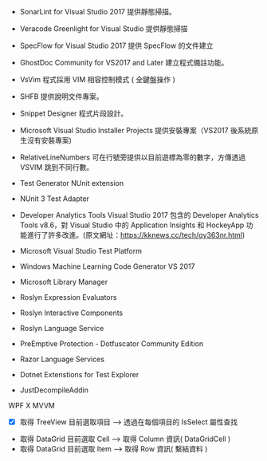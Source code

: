 

* SonarLint for Visual Studio 2017
提供靜態掃描。
* Veracode Greenlight for Visual Studio
提供靜態掃描
* SpecFlow for Visual Studio 2017
提供 SpecFlow 的文件建立
* GhostDoc Community for VS2017 and Later
建立程式備註功能。
* VsVim
程式採用 VIM 相容控制模式 ( 全鍵盤操作 )
* SHFB
提供說明文件專案。
* Snippet Designer
程式片段設計。
* Microsoft Visual Studio Installer Projects
提供安裝專案（VS2017 後系統原生沒有安裝專案)
* RelativeLineNumbers
可在行號旁提供以目前遊標為零的數字，方傳透過 VSVIM 跳到不同行數。

* Test Generator NUnit extension
* NUnit 3 Test Adapter
* Developer Analytics Tools
Visual Studio 2017 包含的 Developer Analytics Tools v8.6，對 Visual Studio 中的 Application Insights 和 HockeyApp 功能進行了許多改進。(原文網址：https://kknews.cc/tech/qy363nr.html)

* Microsoft Visual Studio Test Platform
* Windows Machine Learning Code Generator VS 2017
* Microsoft Library Manager
* Roslyn Expression Evaluators
* Roslyn Interactive Components
* Roslyn Language Service
* PreEmptive Protection - Dotfuscator Community Edition
* Razor Language Services
* Dotnet Extenstions for Test Explorer
* JustDecompileAddin




WPF X MVVM
* [x] 取得 TreeView 目前選取項目 --> 透過在每個項目的 IsSelect 屬性查找
* 取得 DataGrid 目前選取 Cell --> 取得 Column 資訊( DataGridCell )
* 取得 DataGrid 目前選取 Item --> 取得 Row 資訊( 繫結資料 )

